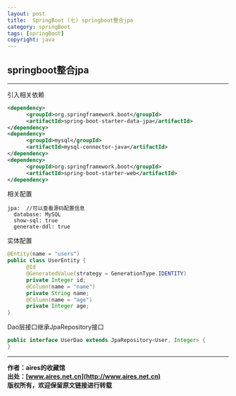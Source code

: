 ```yaml
---
layout: post
title:  SpringBoot (七) springboot整合jpa
category: springBoot 
tags: [springBoot]
copyright: java
---
```


## springboot整合jpa

---

引入相关依赖
```xml
<dependency>
      <groupId>org.springframework.boot</groupId>
      <artifactId>spring-boot-starter-data-jpa</artifactId>
</dependency>
<dependency>
      <groupId>mysql</groupId>
      <artifactId>mysql-connector-java</artifactId>
</dependency>
<dependency>
      <groupId>org.springframework.boot</groupId>
      <artifactId>spring-boot-starter-web</artifactId>
</dependency>
```
相关配置
```text
jpa:  //可以查看源码配置信息
  database: MySQL
  show-sql: true
  generate-ddl: true
```
实体配置
```java
@Entity(name = "users")
public class UserEntity {
      @Id
      @GeneratedValue(strategy = GenerationType.IDENTITY)
      private Integer id;
      @Column(name = "name")
      private String name;
      @Column(name = "age")
      private Integer age;
}
```
Dao层接口继承JpaRepository接口
```java
public interface UserDao extends JpaRepository<User, Integer> {
}
```

---
**作者：aires的收藏馆**  
**出处：[www.aires.net.cn](http://www.aires.net.cn)**   
**版权所有，欢迎保留原文链接进行转载** 

